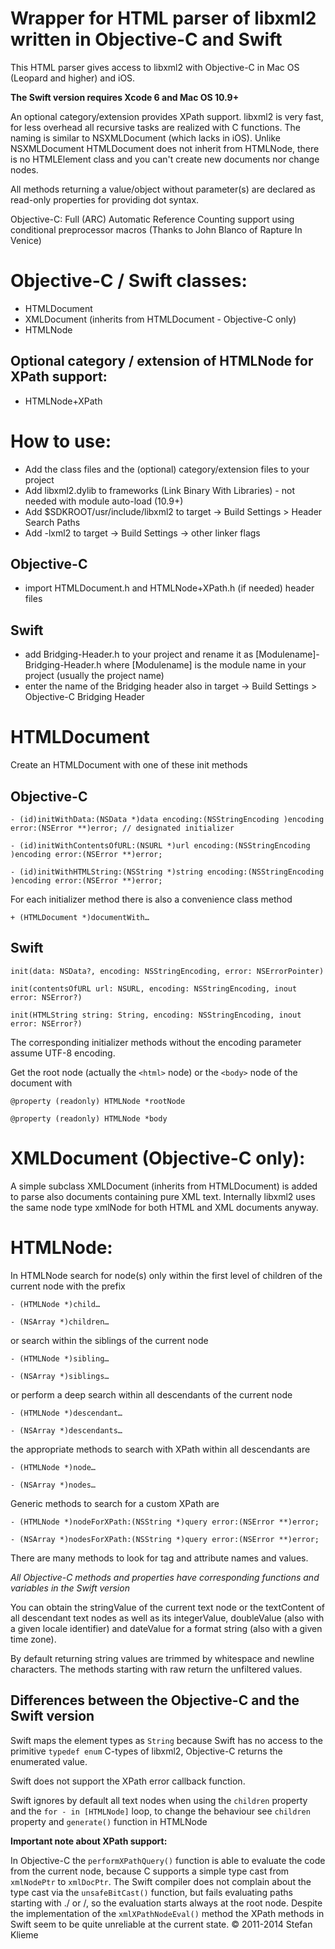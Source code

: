Wrapper for HTML parser of libxml2 written in Objective-C and Swift===================================================================This HTML parser gives access to libxml2 with Objective-C in Mac OS (Leopard and higher) and iOS.**The Swift version requires Xcode 6 and Mac OS 10.9+**An optional category/extension provides XPath support.libxml2 is very fast, for less overhead all recursive tasks are realized with C functions. The naming is similar to NSXMLDocument (which lacks in iOS).Unlike NSXMLDocument HTMLDocument does not inherit from HTMLNode, there is no HTMLElement class and you can't create new documents nor change nodes.All methods returning a value/object without parameter(s) are declared as read-only properties for providing dot syntax.Objective-C: Full (ARC) Automatic Reference Counting support using conditional preprocessor macros (Thanks to John Blanco of Rapture In Venice)Objective-C / Swift classes:============================- HTMLDocument- XMLDocument (inherits from HTMLDocument - Objective-C only)- HTMLNodeOptional category / extension of HTMLNode for XPath support:------------------------------------------------------------- HTMLNode+XPathHow to use:===========- Add the class files and the (optional) category/extension files to your project- Add libxml2.dylib to frameworks (Link Binary With Libraries) - not needed with module auto-load (10.9+) - Add $SDKROOT/usr/include/libxml2 to target -> Build Settings > Header Search Paths- Add -lxml2 to target ->  Build Settings -> other linker flagsObjective-C------------ import HTMLDocument.h and HTMLNode+XPath.h (if needed) header filesSwift------ add Bridging-Header.h to your project and rename it as [Modulename]-Bridging-Header.h where [Modulename] is the module name in your project (usually the project name)- enter the name of the Bridging header also in target -> Build Settings > Objective-C Bridging HeaderHTMLDocument============Create an HTMLDocument with one of these init methodsObjective-C-----------`- (id)initWithData:(NSData *)data encoding:(NSStringEncoding )encoding error:(NSError **)error; // designated initializer``- (id)initWithContentsOfURL:(NSURL *)url encoding:(NSStringEncoding )encoding error:(NSError **)error;``- (id)initWithHTMLString:(NSString *)string encoding:(NSStringEncoding )encoding error:(NSError **)error;`For each initializer method there is also a convenience class method`+ (HTMLDocument *)documentWith…`Swift-----`init(data: NSData?, encoding: NSStringEncoding, error: NSErrorPointer)``init(contentsOfURL url: NSURL, encoding: NSStringEncoding, inout error: NSError?)``init(HTMLString string: String, encoding: NSStringEncoding, inout error: NSError?)`The corresponding initializer methods without the encoding parameter assume UTF-8 encoding.Get the root node (actually the `<html>` node) or the `<body>` node of the document with `@property (readonly) HTMLNode *rootNode``@property (readonly) HTMLNode *body`XMLDocument (Objective-C only):===============================A simple subclass XMLDocument (inherits from HTMLDocument) is added to parse also documents containing pure XML text.Internally libxml2 uses the same node type xmlNode for both HTML and XML documents anyway.HTMLNode:=========In HTMLNode search for node(s) only within the first level of children of the current node with the prefix`- (HTMLNode *)child…``- (NSArray *)children…`or search within the siblings of the current node`- (HTMLNode *)sibling…``- (NSArray *)siblings…`or perform a deep search within all descendants of the current node`- (HTMLNode *)descendant…``- (NSArray *)descendants…`the appropriate methods to search with XPath within all descendants are`- (HTMLNode *)node…``- (NSArray *)nodes…`Generic methods to search for a custom XPath are`- (HTMLNode *)nodeForXPath:(NSString *)query error:(NSError **)error;``- (NSArray *)nodesForXPath:(NSString *)query error:(NSError **)error;`There are many methods to look for tag and attribute names and values.*All Objective-C methods and properties have corresponding functions and variables in the Swift version*You can obtain the stringValue of the current text node or the textContent of all descendant text nodes as well as its integerValue, doubleValue (also with a given locale identifier) and dateValue for a format string (also with a given time zone).By default returning string values are trimmed by whitespace and newline characters. The methods starting with raw return the unfiltered values.Differences between the Objective-C and the Swift version---------------------------------------------------------Swift maps the element types as `String` because Swift has no access to the primitive `typedef enum` C-types of libxml2, Objective-C returns the enumerated value.Swift does not support the XPath error callback function.Swift ignores by default all text nodes when using the `children` property and the `for - in [HTMLNode]` loop, to change the behaviour see `children` property and `generate()` function in HTMLNode**Important note about XPath support:**In Objective-C the `performXPathQuery()` function is able to evaluate the code from the current node, because C supports a simple type cast from `xmlNodePtr` to `xmlDocPtr`.The Swift compiler does not complain about the type cast via the `unsafeBitCast()` function, but fails evaluating paths starting with ./ or /, so the evaluation starts always at the root node.Despite the implementation of the `xmlXPathNodeEval()` method the XPath methods in Swift seem to be quite unreliable at the current state.© 2011-2014 Stefan Klieme 